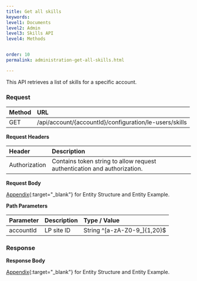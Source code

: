 ```yaml
---
title: Get all skills
keywords:
level1: Documents
level2: Admin
level3: Skills API
level4: Methods


order: 10
permalink: administration-get-all-skills.html

---
```


This API retrieves a list of skills for a specific account.

### Request

 |Method           |        URL |
 |:-------          |       :------     |
| GET | /api/account/{accountId}/configuration/le-users/skills |

**Request Headers**

 |Header      |             Description |
| :-------       |          :------     |
 |Authorization | Contains token string to allow request authentication and authorization. |

**Request Body**

[Appendix](administration-skills-appendix.html){:target="_blank"} for Entity Structure and Entity Example.

**Path Parameters**

| Parameter   |  Description   |   Type / Value  |              
 |:---------- |  :------------- |  :-------------  |            
| accountId |    LP site ID    |   String ^[a-zA-Z0-9_]{1,20}$ |

### Response

**Response Body**

[Appendix](administration-skills-appendix.html){:target="_blank"} for Entity Structure and Entity Example.
